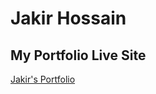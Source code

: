 # Jakir Hossain

## My Portfolio Live Site
[Jakir's Portfolio](https://jakirs-portfolio.netlify.app/)
